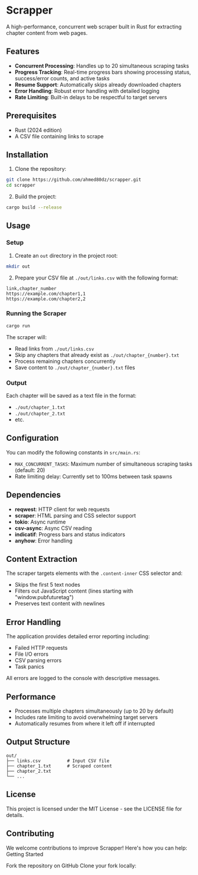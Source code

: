 # Scrapper

A high-performance, concurrent web scraper built in Rust for extracting chapter content from web pages.

## Features

- **Concurrent Processing**: Handles up to 20 simultaneous scraping tasks
- **Progress Tracking**: Real-time progress bars showing processing status, success/error counts, and active tasks
- **Resume Support**: Automatically skips already downloaded chapters
- **Error Handling**: Robust error handling with detailed logging
- **Rate Limiting**: Built-in delays to be respectful to target servers

## Prerequisites

- Rust (2024 edition)
- A CSV file containing links to scrape

## Installation

1. Clone the repository:
```bash
git clone https://github.com/ahmed80dz/scrapper.git
cd scrapper
```

2. Build the project:
```bash
cargo build --release
```

## Usage

### Setup

1. Create an `out` directory in the project root:
```bash
mkdir out
```

2. Prepare your CSV file at `./out/links.csv` with the following format:
```csv
link,chapter_number
https://example.com/chapter1,1
https://example.com/chapter2,2
```

### Running the Scraper

```bash
cargo run
```

The scraper will:
- Read links from `./out/links.csv`
- Skip any chapters that already exist as `./out/chapter_{number}.txt`
- Process remaining chapters concurrently
- Save content to `./out/chapter_{number}.txt` files

### Output

Each chapter will be saved as a text file in the format:
- `./out/chapter_1.txt`
- `./out/chapter_2.txt`
- etc.

## Configuration

You can modify the following constants in `src/main.rs`:

- `MAX_CONCURRENT_TASKS`: Maximum number of simultaneous scraping tasks (default: 20)
- Rate limiting delay: Currently set to 100ms between task spawns

## Dependencies

- **reqwest**: HTTP client for web requests
- **scraper**: HTML parsing and CSS selector support
- **tokio**: Async runtime
- **csv-async**: Async CSV reading
- **indicatif**: Progress bars and status indicators
- **anyhow**: Error handling

## Content Extraction

The scraper targets elements with the `.content-inner` CSS selector and:
- Skips the first 5 text nodes
- Filters out JavaScript content (lines starting with "window.pubfuturetag")
- Preserves text content with newlines

## Error Handling

The application provides detailed error reporting including:
- Failed HTTP requests
- File I/O errors
- CSV parsing errors
- Task panics

All errors are logged to the console with descriptive messages.

## Performance

- Processes multiple chapters simultaneously (up to 20 by default)
- Includes rate limiting to avoid overwhelming target servers
- Automatically resumes from where it left off if interrupted

## Output Structure

```
out/
├── links.csv          # Input CSV file
├── chapter_1.txt      # Scraped content
├── chapter_2.txt
└── ...
```

## License

This project is licensed under the MIT License - see the LICENSE file for details.

## Contributing


We welcome contributions to improve Scrapper! Here's how you can help:
Getting Started

Fork the repository on GitHub
Clone your fork locally:

